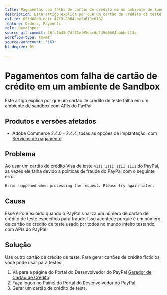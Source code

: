 ```yaml
---
title: Pagamentos com falha de cartão de crédito em um ambiente de Sandbox
description: Este artigo explica por que um cartão de crédito de teste falha em um ambiente de sandbox com APIs do PayPal.
exl-id: 65fd08e0-eefc-47f3-8964-bef3610e6182
feature: Orders, Payments
role: Developer
source-git-commit: 16fc1b45e7df32ef05dac6a245d6604bbbbef13a
workflow-type: tm+mt
source-wordcount: '163'
ht-degree: 0%

---
```


# Pagamentos com falha de cartão de crédito em um ambiente de Sandbox

Este artigo explica por que um cartão de crédito de teste falha em um ambiente de sandbox com APIs do PayPal.

## Produtos e versões afetados


* Adobe Commerce 2.4.0 - 2.4.4, todas as opções de implantação, com [Serviços de pagamento](https://marketplace.magento.com/magento-payment-services.html)

## Problema

Ao usar um cartão de crédito Visa de teste `4111 1111 1111 1111` do PayPal, às vezes ele falha devido a políticas de fraude do PayPal com o seguinte erro:

```bash
Error happened when processing the request. Please try again later.
```

## Causa

Esse erro é exibido quando o PayPal sinaliza um número de cartão de crédito de teste específico para fraude. Isso acontece porque é um número de cartão de crédito de teste usado por todos no mundo inteiro testando com APIs do PayPal.

## Solução

Use outro cartão de crédito de teste. Para gerar cartões de crédito fictícios, você pode usar para testes:

1. Vá para a página do Portal do Desenvolvedor do PayPal [Gerador de Cartão de Crédito](https://developer.paypal.com/api/rest/sandbox/card-testing/#link-creditcardgenerator).
1. Faça logon no Painel do Portal do Desenvolvedor do PayPal.
1. Gerar um cartão de crédito de teste.
